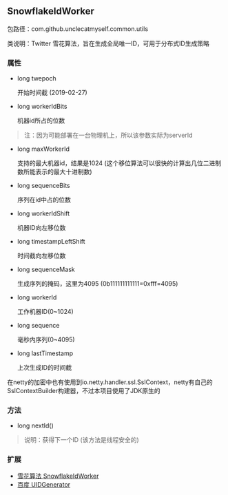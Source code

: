 ## SnowflakeIdWorker

包路径：com.github.unclecatmyself.common.utils

类说明：Twitter 雪花算法，旨在生成全局唯一ID，可用于分布式ID生成策略

### 属性

- long twepoch 

    开始时间截 (2019-02-27)
    
- long workerIdBits 

    机器id所占的位数
> 注：因为可能部署在一台物理机上，所以该参数实际为serverId

- long maxWorkerId 

    支持的最大机器id，结果是1024 (这个移位算法可以很快的计算出几位二进制数所能表示的最大十进制数)
    
- long sequenceBits 

    序列在id中占的位数
    
- long workerIdShift 

    机器ID向左移位数
    
- long timestampLeftShift
 
    时间截向左移位数
    
- long sequenceMask

    生成序列的掩码，这里为4095 (0b111111111111=0xfff=4095)

- long workerId

    工作机器ID(0~1024)
    
- long sequence

    毫秒内序列(0~4095)
    
- long lastTimestamp

    上次生成ID的时间截
 

在netty的加密中也有使用到io.netty.handler.ssl.SslContext，netty有自己的SslContextBuilder构建器，不过本项目使用了JDK原生的


### 方法

- long nextId()

> 说明：获得下一个ID (该方法是线程安全的)

### 扩展

* [雪花算法 SnowflakeIdWorker](https://github.com/AwakenCN/InChat/blob/master/src/main/java/com/github/unclecatmyself/common/utils/SnowflakeIdWorker.java)
* [百度 UIDGenerator](https://github.com/noseparte/Almost-Famous/blob/master/famous-unique/README.md)



